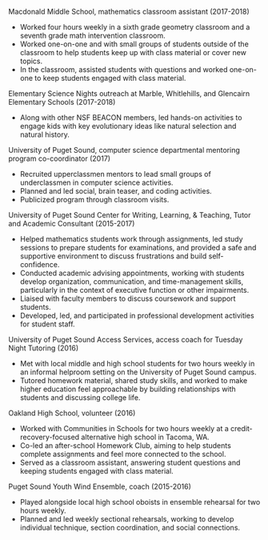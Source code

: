 Macdonald Middle School, mathematics classroom assistant (2017-2018)

* Worked four hours weekly in a sixth grade geometry classroom and a seventh grade math intervention classroom.
* Worked one-on-one and with small groups of students outside of the classroom to help students keep up with class material or cover new topics.
* In the classroom, assisted students with questions and worked one-on-one to keep students engaged with class material.

Elementary Science Nights outreach at Marble, Whitlehills, and Glencairn Elementary Schools (2017-2018)

* Along with other NSF BEACON members, led hands-on activities to engage kids with key evolutionary ideas like natural selection and natural history.

University of Puget Sound, computer science departmental mentoring program co-coordinator (2017)

* Recruited upperclassmen mentors to lead small groups of underclassmen in computer science activities.
* Planned and led social, brain teaser, and coding activities.
* Publicized program through classroom visits.

University of Puget Sound Center for Writing, Learning, & Teaching, Tutor and Academic Consultant (2015-2017)

* Helped mathematics students work through assignments, led study sessions to prepare students for examinations, and provided a safe and supportive environment to discuss frustrations and build self-confidence.
* Conducted academic advising appointments, working with students develop organization, communication, and time-management skills, particularly in the context of executive function or other impairments.
* Liaised with faculty members to discuss coursework and support students.
* Developed, led, and participated in professional development activities for student staff.

University of Puget Sound Access Services, access coach for Tuesday Night Tutoring (2016)

* Met with local middle and high school students for two hours weekly in an informal helproom setting on the University of Puget Sound campus.
* Tutored homework material, shared study skills, and worked to make higher education feel approachable by building relationships with students and discussing college life.

Oakland High School, volunteer (2016)

* Worked with Communities in Schools for two hours weekly at a credit-recovery-focused alternative high school in Tacoma, WA.
* Co-led an after-school Homework Club, aiming to help students complete assignments and feel more connected to the school.
* Served as a classroom assistant, answering student questions and keeping students engaged with class material.

Puget Sound Youth Wind Ensemble, coach (2015-2016)

* Played alongside local high school oboists in ensemble rehearsal for two hours weekly.
* Planned and led weekly sectional rehearsals, working to develop individual technique, section coordination, and social connections.
